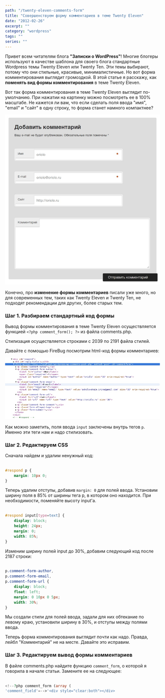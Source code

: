 ```yaml
---
path: "/twenty-eleven-comments-form"
title: "Совершенствуем форму комментариев в теме Twenty Eleven"
date: "2012-02-26"
excerpt: ""
category: "wordpress"
tags: ""
series: ""
---
```


Привет всем читателям блога **"Записки о WordPress"**! Многие блогеры используют в качестве шаблона для своего блога стандартные Wordpress темы Twenty Eleven или Twenty Ten. Эти темы выбирают, потому что они стильные, красивые, минималистичные. Но вот форма комментирования выглядит громоздкой. В этой статье я расскажу, как **поменять вид формы комментирования** в теме Twenty Eleven.

Вот так форма комментирования в теме Twenty Eleven выглядит по-умолчанию. При нажатии на картинку можно посмотреть ее в 100% масштабе. Не кажется ли вам, что если сделать поля ввода "имя", "email" и "сайт" в одну строку, то форма станет намного компактнее?

[![Twenty Eleven форма комментариев](images/screenshot_004.jpeg)](http://oriolo.ru/wp-content/uploads/2012/01/screenshot_004.jpeg)

Конечно, про **изменение формы комментариев** писали уже много, но для современных тем, таких как Twenty Eleven и Twenty Ten, не подходят рекомендации для других, более старых тем.

### Шаг 1. Разбираем стандартный код формы

Вывод формы комментирования в теме Twenty Eleven осуществляется функцией `<?php comment_form(); ?>` из файла comments.php.

Стилизация осуществляется строками с 2039 по 2191 файла стилей.

Давайте с помощью FireBug посмотрим html-код формы комментариев:

[![код формы комментариев](images/screenshot_006.jpeg)](http://oriolo.ru/wp-content/uploads/2012/02/screenshot_006.jpeg)

Как можно заметить, поля ввода `input` заключены внутрь тегов `p`. Именно эти теги нам и надо стилизовать.

### Шаг 2. Редактируем CSS

Сначала найдем и удалим ненужный код:

```css

#respond p {
	margin: 10px 0;
}
```

Теперь удалим отступы, добавив `margin: 0` для полей ввода. Установим ширину поля в 85% от ширины тега p, в котором оно находится. При необходимости, поменяйте высоту input'а.

```css

#respond input[type=text] {
	display: block;
	height: 24px;
	margin: 0;
	width: 85%;
}
```

Изменим ширину полей input до 30%, добавим следующий код после 2187 строки:

```css

p.comment-form-author,
p.comment-form-email,
p.comment-form-url {
	display: block;
	float: left;
	margin: 0 10px 0 5px;
	width: 30%;
}
```

Мы создали стили для полей ввода, задали для них обтекание по левому краю, установили ширину в 30%, и отступы между полями ввода.

Теперь форма комментирования выглядит почти как надо. Правда, лейбл "Комментарий" не на месте. Давайте это исправим.

### Шаг 3. Редактируем вывод формы комментариев

В файле comments.php найдите функцию `comment_form`, о которой я говорила в начале статьи. Замените ее на следующее:

```php

<!--?php comment_form (array (
'comment_field'=-->'<div style="clear:both"></div>
```
